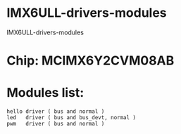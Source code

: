 # IMX6ULL-drivers-modules
IMX6ULL-drivers-modules

# Chip: MCIMX6Y2CVM08AB

# Modules list:
    hello driver ( bus and normal )
    led   driver ( bus and bus_devt, normal )
    pwm   driver ( bus and normal )
